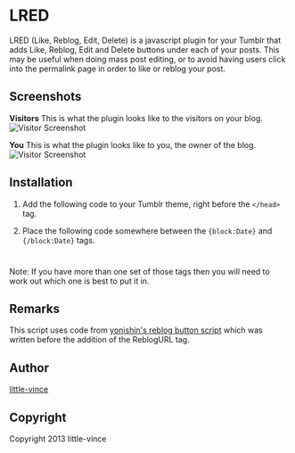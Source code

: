 LRED
====

LRED (Like, Reblog, Edit, Delete) is a javascript plugin for your Tumblr that adds Like, Reblog, Edit and Delete buttons under each of your posts. This may be useful when doing mass post editing, or to avoid having users click into the permalink page in order to like or reblog your post.

Screenshots
-----------

__Visitors__
This is what the plugin looks like to the visitors on your blog.
![Visitor Screenshot](/screenshots/visitor.jpg "What visitors see.")

__You__
This is what the plugin looks like to you, the owner of the blog.
![Visitor Screenshot](/screenshots/owner.jpg "What you see.")

Installation
------------

1. Add the following code to your Tumblr theme, right before the `</head>` tag.
  <script type="text/javascript" src="http://little-vince.tumblr.com/lred.js"></script>
2. Place the following code somewhere between the `{block:Date}` and `{/block:Date}` tags.
  <div class="reblogframe">
    <iframe id="share{PostID}" scrolling="no" width="100%" height="25px" frameborder="0"></iframe>
    <script type="text/javascript">document.getElementById("share{PostID}").src=vince("{ReblogURL}","{Permalink}")</script>
  </div> 
Note: If you have more than one set of those tags then you will need to work out which one is best to put it in.

Remarks
-------
This script uses code from [yonishin's reblog button script](http://snipt.net/yonishin/add-a-reblog-button-or-html-link-to-tumblr-theme-javascript-html/) which was written before the addition of the ReblogURL tag.

Author
------

[little-vince](http://www.little-vince.tumblr.com)

Copyright
---------

Copyright 2013 little-vince
